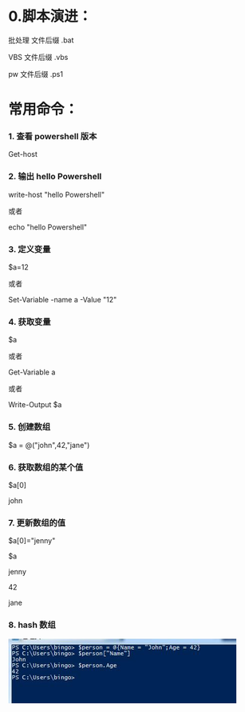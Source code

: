 # 0.脚本演进：

批处理  文件后缀 .bat

VBS    文件后缀 .vbs

pw     文件后缀 .ps1

# 常用命令：

### 1. 查看 powershell 版本

Get-host 

### 2.  输出 hello Powershell

write-host "hello Powershell"

或者

echo "hello Powershell"

### 3. 定义变量

$a=12

或者

Set-Variable -name a -Value "12"

### 4. 获取变量

$a

或者

Get-Variable a

或者

Write-Output $a

### 5. 创建数组

 $a = @("john",42,"jane")
 
### 6. 获取数组的某个值

 $a[0]

john

### 7. 更新数组的值

$a[0]="jenny"

$a

jenny

42

jane


### 8. hash 数组

![image](./static/hash.jpg)
